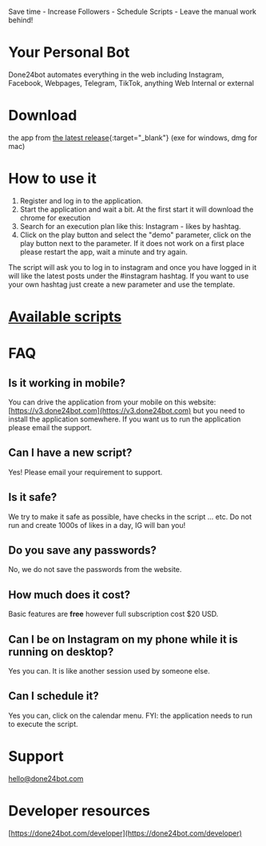 <!--<script type="text/javascript" src="/chat.js" ></script>-->
<script type="text/javascript" src="/google.js" ></script>
<script type="text/javascript" id="mcjs">!function(c,h,i,m,p){m=c.createElement(h),p=c.getElementsByTagName(h)[0],m.async=1,m.src=i,p.parentNode.insertBefore(m,p)}(document,"script","https://chimpstatic.com/mcjs-connected/js/users/2aec843456fe86e83457a2dfd/3b500ed6ea17cffa74b3190e4.js");</script>


Save time - Increase Followers - Schedule Scripts - Leave the manual work behind!

# Your Personal Bot
Done24bot automates everything in the web including Instagram, Facebook, Webpages, Telegram, TikTok, anything Web Internal or external

# Download 
the app from [the latest release](https://github.com/xshopper/done24bot/releases/latest){:target="_blank"} (exe for windows, dmg for mac)

# How to use it
1. Register and log in to the application.
2. Start the application and wait a bit. At the first start it will download the chrome for execution
3. Search for an execution plan like this: Instagram - likes by hashtag.
4. Click on the play button and select the "demo" parameter, click on the play button next to the parameter.
If it does not work on a first place please restart the app, wait a minute and try again.

The script will ask you to log in to instagram and once you have logged in it will like the latest posts under the #instagram hashtag.
If you want to use your own hashtag just create a new parameter and use the template.

# [Available scripts](https://done24bot.com/scripts)

# FAQ
## Is it working in mobile?
You can drive the application from your mobile on this website: [https://v3.done24bot.com](https://v3.done24bot.com) but you need to install the application somewhere. If you want us to run the application please email the support.
## Can I have a new script? 
Yes! Please email your requirement to support.
## Is it safe?
We try to make it safe as possible, have checks in the script ... etc. Do not run and create 1000s of likes in a day, IG will ban you!
## Do you save any passwords?
No, we do not save the passwords from the website.
## How much does it cost?
Basic features are **free** however full subscription cost $20 USD.
## Can I be on Instagram on my phone while it is running on desktop? 
Yes you can. It is like another session used by someone else.
## Can I schedule it?
Yes you can, click on the calendar menu. FYI: the application needs to run to execute the script.

# Support

[hello@done24bot.com](mailto:hello@done24bot.com)

# Developer resources

[https://done24bot.com/developer](https://done24bot.com/developer)
